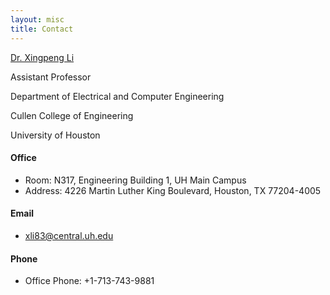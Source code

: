 ```yaml
---
layout: misc
title: Contact
---
```


<a class="off" href="/people/Xingpeng-Li/">Dr. Xingpeng Li</a>

Assistant Professor

Department of Electrical and Computer Engineering

Cullen College of Engineering

University of Houston


#### **Office**
* Room: N317, Engineering Building 1, UH Main Campus
* Address: 4226 Martin Luther King Boulevard, Houston, TX 77204-4005

#### **Email**
 
* xli83@central.uh.edu

#### **Phone**
 
* Office Phone: +1-713-743-9881



